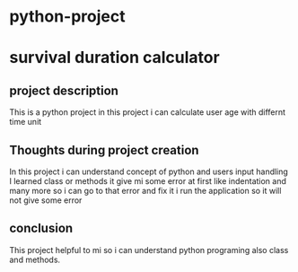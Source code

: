 # python-project
# survival duration calculator
## project description
This is a python project in this project i can calculate user age with differnt time unit
## Thoughts during project creation
In this project i can understand concept of python and users input handling 
I learned class or methods it give mi some error at first like indentation and many more
so i can go to that error and fix it i run the application so it will not give some error
## conclusion
This project helpful to mi so i can understand python programing also class and methods.
